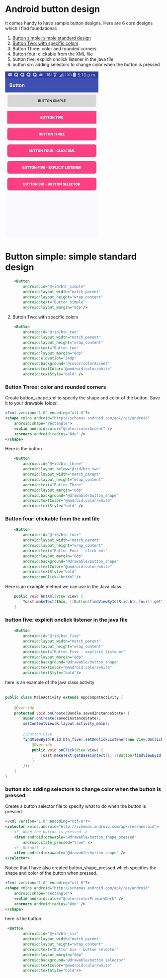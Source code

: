 # Android button design

It comes handy to have sample button designs. Here are 6 core designs which I find foundational:
1. [Button simple: simple standard design](#button-simple-simple-standard-design)
2. [Button Two: with specific colors](#button-two-with-specific-colors)
3. Button Three: color and rounded corners
4. Button four: clickable from the XML file
5. button five: explicit onclick listener in the java file
6. button six: adding selectors to change color when the button is pressed

![Buttons](display/buttons.gif)


# Button simple: simple standard design


```xml
    <Button
        android:id="@+id/btn_simple"
        android:layout_width="match_parent"
        android:layout_height="wrap_content"
        android:text="Button simple"
        android:layout_margin="8dp"/>
```

2. Button Two: with specific colors

```xml
    <Button
        android:id="@+id/btn_two"
        android:layout_width="match_parent"
        android:layout_height="wrap_content"
        android:text="Button two"
        android:layout_margin="8dp"
        android:elevation="24dp"
        android:background="@color/colorAccent"
        android:textColor="@android:color/white"
        android:textStyle="bold" />

```

### Button Three: color and rounded corners

Create button_shape.xml to specify the shape and color of the button. Save it to your drawable folder.

```xml
<?xml version="1.0" encoding="utf-8"?>
<shape xmlns:android="http://schemas.android.com/apk/res/android"
    android:shape="rectangle">
    <solid android:color="@color/colorAccent" />
    <corners android:radius="8dp" />
</shape>
```
Here is the button

```xml
    <Button
        android:id="@+id/btn_three"
        android:layout_below="@+id/btn_two"
        android:layout_width="match_parent"
        android:layout_height="wrap_content"
        android:text="Button Three"
        android:layout_margin="8dp"
        android:background="@drawable/button_shape"
        android:textColor="@android:color/white"
        android:textStyle="bold" />
```

### Button four: clickable from the xml file

```xml
    <Button
        android:id="@+id/btn_four"
        android:layout_width="match_parent"
        android:layout_height="wrap_content"
        android:text="Button Four - click xml"
        android:layout_margin="8dp"
        android:background="@drawable/button_shape"
        android:textColor="@android:color/white"
        android:textStyle="bold"
        android:onClick="bntXml"/>
```

Here is an example method we can use in the Java class

```java
    public void bntXml(View view) {
        Toast.makeText(this, ((Button)findViewById(R.id.btn_four)).getText(),Toast.LENGTH_LONG).show();
    }
```


### button five: explicit onclick listener in the java file

```xml
    <Button
        android:id="@+id/btn_five"
        android:layout_width="match_parent"
        android:layout_height="wrap_content"
        android:text="Button Five - explicit listener"
        android:layout_margin="8dp"
        android:background="@drawable/button_shape"
        android:textColor="@android:color/white"
        android:textStyle="bold"/>
```
here is an example of the java class activity

```java

public class MainActivity extends AppCompatActivity {

    @Override
    protected void onCreate(Bundle savedInstanceState) {
        super.onCreate(savedInstanceState);
        setContentView(R.layout.activity_main);

        //Button Five
        findViewById(R.id.btn_five).setOnClickListener(new View.OnClickListener() {
            @Override
            public void onClick(View view) {
                Toast.makeText(getBaseContext(), ((Button)findViewById(R.id.btn_five)).getText(),Toast.LENGTH_LONG).show();
            }
        });
    }
}

```

### button six: adding selectors to change color when the button is pressed

Create a button selector file to specify what to do when the button is pressed. 

```xml
<?xml version="1.0" encoding="utf-8"?>
<selector xmlns:android="http://schemas.android.com/apk/res/android">
    <!--When the button is pressed-->
    <item android:drawable="@drawable/button_shape_pressed"
        android:state_pressed="true" />
    <!--Default-->        
    <item android:drawable="@drawable/button_shape" />
</selector>

```
Notice that I have also created button_shape_pressed which specifies the shape and color of the button when pressed.

```xml
<?xml version="1.0" encoding="utf-8"?>
<shape xmlns:android="http://schemas.android.com/apk/res/android"
    android:shape="rectangle">
    <solid android:color="@color/colorPrimaryDark" />
    <corners android:radius="8dp" />
</shape>
```

here is the button

```xml
 <Button
        android:id="@+id/btn_six"
        android:layout_width="match_parent"
        android:layout_height="wrap_content"
        android:text="Button Six - button selector"
        android:layout_margin="8dp"
        android:background="@drawable/button_selector"
        android:textColor="@android:color/white"
        android:textStyle="bold"/>
```